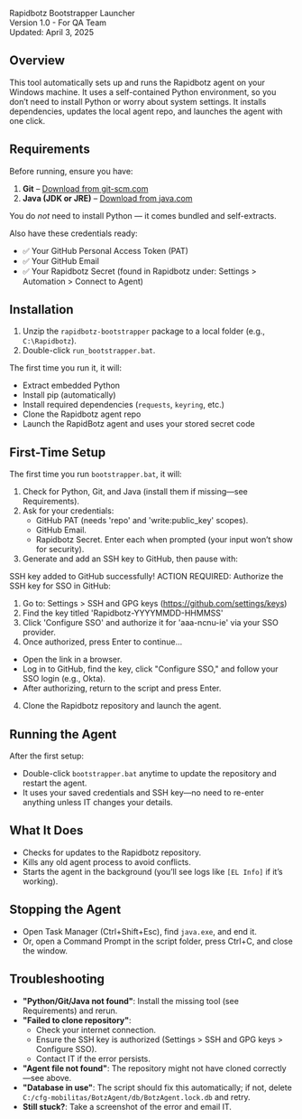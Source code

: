 Rapidbotz Bootstrapper Launcher  
Version 1.0 - For QA Team  
Updated: April 3, 2025


Overview
--------
This tool automatically sets up and runs the Rapidbotz agent on your Windows machine.
It uses a self-contained Python environment, so you don’t need to install Python or worry about system settings.
It installs dependencies, updates the local agent repo, and launches the agent with one click.

Requirements
------------
Before running, ensure you have:
1. **Git** – [Download from git-scm.com](https://git-scm.com)
2. **Java (JDK or JRE)** – [Download from java.com](https://www.java.com)

You do *not* need to install Python — it comes bundled and self-extracts.

Also have these credentials ready:
- ✅ Your GitHub Personal Access Token (PAT)
- ✅ Your GitHub Email
- ✅ Your Rapidbotz Secret (found in Rapidbotz under: Settings > Automation > Connect to Agent)

Installation
------------
1. Unzip the `rapidbotz-bootstrapper` package to a local folder (e.g., `C:\Rapidbotz`).
2. Double-click `run_bootstrapper.bat`.

The first time you run it, it will:
- Extract embedded Python
- Install pip (automatically)
- Install required dependencies (`requests`, `keyring`, etc.)
- Clone the Rapidbotz agent repo
- Launch the RapidBotz agent and uses your stored secret code

First-Time Setup
----------------
The first time you run `bootstrapper.bat`, it will:
1. Check for Python, Git, and Java (install them if missing—see Requirements).
2. Ask for your credentials:
   - GitHub PAT (needs 'repo' and 'write:public_key' scopes).
   - GitHub Email.
   - Rapidbotz Secret.
   Enter each when prompted (your input won’t show for security).
3. Generate and add an SSH key to GitHub, then pause with:

SSH key added to GitHub successfully!
ACTION REQUIRED: Authorize the SSH key for SSO in GitHub:

1. Go to: Settings > SSH and GPG keys (https://github.com/settings/keys)
2. Find the key titled 'Rapidbotz-YYYYMMDD-HHMMSS'
3. Click 'Configure SSO' and authorize it for 'aaa-ncnu-ie' via your SSO provider.
4. Once authorized, press Enter to continue...

- Open the link in a browser.
- Log in to GitHub, find the key, click "Configure SSO," and follow your SSO login (e.g., Okta).
- After authorizing, return to the script and press Enter.
4. Clone the Rapidbotz repository and launch the agent.

Running the Agent
-----------------
After the first setup:
- Double-click `bootstrapper.bat` anytime to update the repository and restart the agent.
- It uses your saved credentials and SSH key—no need to re-enter anything unless IT changes your details.

What It Does
------------
- Checks for updates to the Rapidbotz repository.
- Kills any old agent process to avoid conflicts.
- Starts the agent in the background (you’ll see logs like `[EL Info]` if it’s working).

Stopping the Agent
------------------
- Open Task Manager (Ctrl+Shift+Esc), find `java.exe`, and end it.
- Or, open a Command Prompt in the script folder, press Ctrl+C, and close the window.

Troubleshooting
---------------
- **"Python/Git/Java not found"**: Install the missing tool (see Requirements) and rerun.
- **"Failed to clone repository"**: 
   - Check your internet connection.
   - Ensure the SSH key is authorized (Settings > SSH and GPG keys > Configure SSO).
   - Contact IT if the error persists.
- **"Agent file not found"**: The repository might not have cloned correctly—see above.
- **"Database in use"**: The script should fix this automatically; if not, delete `C:/cfg-mobilitas/BotzAgent/db/BotzAgent.lock.db` and retry.
- **Still stuck?**: Take a screenshot of the error and email IT.

